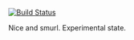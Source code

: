[![Build Status](https://semaphoreci.com/api/v1/projects/2587c3ac-caa8-4af0-95e9-d0bc8e601a12/588290/badge.svg)](https://semaphoreci.com/schmierkov/smurl-2)

Nice and smurl. Experimental state.
